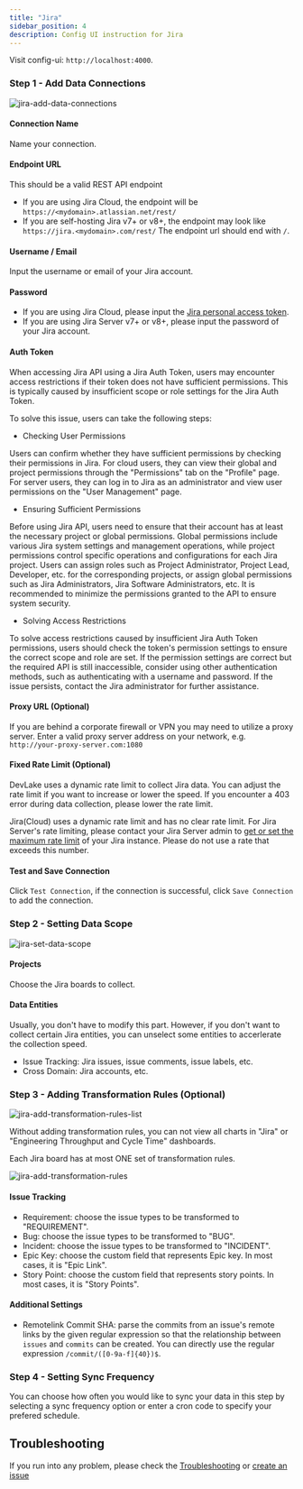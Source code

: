 ```yaml
---
title: "Jira"
sidebar_position: 4
description: Config UI instruction for Jira
---
```


Visit config-ui: `http://localhost:4000`.

### Step 1 - Add Data Connections

![jira-add-data-connections](/img/ConfigUI/jira-add-data-connections.png)

#### Connection Name

Name your connection.

#### Endpoint URL

This should be a valid REST API endpoint

- If you are using Jira Cloud, the endpoint will be `https://<mydomain>.atlassian.net/rest/`
- If you are self-hosting Jira v7+ or v8+, the endpoint may look like `https://jira.<mydomain>.com/rest/`
  The endpoint url should end with `/`.

#### Username / Email

Input the username or email of your Jira account.

#### Password

- If you are using Jira Cloud, please input the [Jira personal access token](https://confluence.atlassian.com/enterprise/using-personal-access-tokens-1026032365.html).
- If you are using Jira Server v7+ or v8+, please input the password of your Jira account.

#### Auth Token

When accessing Jira API using a Jira Auth Token, users may encounter access restrictions if their token does not have sufficient permissions. This is typically caused by insufficient scope or role settings for the Jira Auth Token.

To solve this issue, users can take the following steps:

- Checking User Permissions

Users can confirm whether they have sufficient permissions by checking their permissions in Jira. For cloud users, they can view their global and project permissions through the "Permissions" tab on the "Profile" page. For server users, they can log in to Jira as an administrator and view user permissions on the "User Management" page.

- Ensuring Sufficient Permissions

Before using Jira API, users need to ensure that their account has at least the necessary project or global permissions. Global permissions include various Jira system settings and management operations, while project permissions control specific operations and configurations for each Jira project. Users can assign roles such as Project Administrator, Project Lead, Developer, etc. for the corresponding projects, or assign global permissions such as Jira Administrators, Jira Software Administrators, etc. It is recommended to minimize the permissions granted to the API to ensure system security.

- Solving Access Restrictions

To solve access restrictions caused by insufficient Jira Auth Token permissions, users should check the token's permission settings to ensure the correct scope and role are set. If the permission settings are correct but the required API is still inaccessible, consider using other authentication methods, such as authenticating with a username and password. If the issue persists, contact the Jira administrator for further assistance.

#### Proxy URL (Optional)

If you are behind a corporate firewall or VPN you may need to utilize a proxy server. Enter a valid proxy server address on your network, e.g. `http://your-proxy-server.com:1080`

#### Fixed Rate Limit (Optional)

DevLake uses a dynamic rate limit to collect Jira data. You can adjust the rate limit if you want to increase or lower the speed. If you encounter a 403 error during data collection, please lower the rate limit.

Jira(Cloud) uses a dynamic rate limit and has no clear rate limit. For Jira Server's rate limiting, please contact your Jira Server admin to [get or set the maximum rate limit](https://repository.prace-ri.eu/git/help/security/rate_limits.md) of your Jira instance. Please do not use a rate that exceeds this number.

#### Test and Save Connection

Click `Test Connection`, if the connection is successful, click `Save Connection` to add the connection.

### Step 2 - Setting Data Scope

![jira-set-data-scope](/img/ConfigUI/jira-set-data-scope.png)

#### Projects

Choose the Jira boards to collect.

#### Data Entities

Usually, you don't have to modify this part. However, if you don't want to collect certain Jira entities, you can unselect some entities to accerlerate the collection speed.

- Issue Tracking: Jira issues, issue comments, issue labels, etc.
- Cross Domain: Jira accounts, etc.

### Step 3 - Adding Transformation Rules (Optional)

![jira-add-transformation-rules-list](/img/ConfigUI/jira-add-transformation-rules-list.png)

Without adding transformation rules, you can not view all charts in "Jira" or "Engineering Throughput and Cycle Time" dashboards.<br/>

Each Jira board has at most ONE set of transformation rules.

![jira-add-transformation-rules](/img/ConfigUI/jira-add-transformation-rules.png)

#### Issue Tracking

- Requirement: choose the issue types to be transformed to "REQUIREMENT".
- Bug: choose the issue types to be transformed to "BUG".
- Incident: choose the issue types to be transformed to "INCIDENT".
- Epic Key: choose the custom field that represents Epic key. In most cases, it is "Epic Link".
- Story Point: choose the custom field that represents story points. In most cases, it is "Story Points".

#### Additional Settings

- Remotelink Commit SHA: parse the commits from an issue's remote links by the given regular expression so that the relationship between `issues` and `commits` can be created. You can directly use the regular expression `/commit/([0-9a-f]{40})$`.

### Step 4 - Setting Sync Frequency

You can choose how often you would like to sync your data in this step by selecting a sync frequency option or enter a cron code to specify your prefered schedule.

## Troubleshooting

If you run into any problem, please check the [Troubleshooting](/Troubleshooting/Configuration.md) or [create an issue](https://github.com/apache/incubator-devlake/issues)
